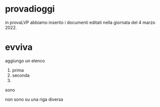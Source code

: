 # provadioggi
in provaLVP abbiamo inserito i documenti editati nella giornata del 4 marzo 2022.


evviva
===

aggiungo un elenco
1. prima
2. seconda
3. 

sono

non sono su una riga diversa
